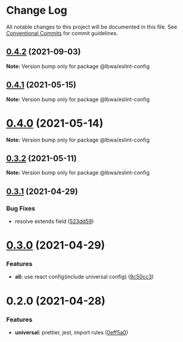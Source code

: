 # Change Log

All notable changes to this project will be documented in this file.
See [Conventional Commits](https://conventionalcommits.org) for commit guidelines.

## [0.4.2](https://github.com/lbwa/eslint-config/compare/@lbwa/eslint-config@0.4.1...@lbwa/eslint-config@0.4.2) (2021-09-03)

**Note:** Version bump only for package @lbwa/eslint-config

## [0.4.1](https://github.com/lbwa/eslint-config/compare/@lbwa/eslint-config@0.4.0...@lbwa/eslint-config@0.4.1) (2021-05-15)

**Note:** Version bump only for package @lbwa/eslint-config

# [0.4.0](https://github.com/lbwa/eslint-config/compare/@lbwa/eslint-config@0.3.2...@lbwa/eslint-config@0.4.0) (2021-05-14)

**Note:** Version bump only for package @lbwa/eslint-config

## [0.3.2](https://github.com/lbwa/eslint-config/compare/@lbwa/eslint-config@0.3.1...@lbwa/eslint-config@0.3.2) (2021-05-11)

**Note:** Version bump only for package @lbwa/eslint-config

## [0.3.1](https://github.com/lbwa/eslint-config/compare/@lbwa/eslint-config@0.3.0...@lbwa/eslint-config@0.3.1) (2021-04-29)

### Bug Fixes

- resolve extends field ([523dd59](https://github.com/lbwa/eslint-config/commit/523dd5968b189ea0d1e691f14b1cc188f9015145))

# [0.3.0](https://github.com/lbwa/eslint-config/compare/@lbwa/eslint-config@0.2.0...@lbwa/eslint-config@0.3.0) (2021-04-29)

### Features

- **all:** use react config(include universal config) ([9c50cc3](https://github.com/lbwa/eslint-config/commit/9c50cc342923aac8e6c93c17d2840cab6cde3c70))

# 0.2.0 (2021-04-28)

### Features

- **universal:** prettier, jest, import rules ([0eff5a0](https://github.com/lbwa/eslint-config/commit/0eff5a0ab63fc831de147276c2fbd4b28ed8dcb4))
